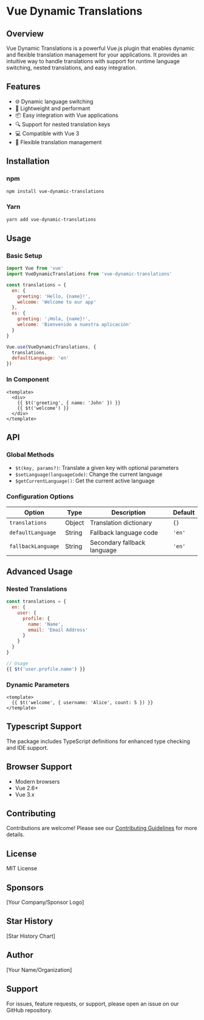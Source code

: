 # Vue Dynamic Translations

## Overview

Vue Dynamic Translations is a powerful Vue.js plugin that enables dynamic and flexible translation management for your applications. It provides an intuitive way to handle translations with support for runtime language switching, nested translations, and easy integration.

## Features

- 🌐 Dynamic language switching
- 🚀 Lightweight and performant
- 📦 Easy integration with Vue applications
- 🔍 Support for nested translation keys
- 💻 Compatible with Vue 3
- 🌈 Flexible translation management

## Installation

### npm
```bash
npm install vue-dynamic-translations
```

### Yarn
```bash
yarn add vue-dynamic-translations
```

## Usage

### Basic Setup

```javascript
import Vue from 'vue'
import VueDynamicTranslations from 'vue-dynamic-translations'

const translations = {
  en: {
    greeting: 'Hello, {name}!',
    welcome: 'Welcome to our app'
  },
  es: {
    greeting: '¡Hola, {name}!',
    welcome: 'Bienvenido a nuestra aplicación'
  }
}

Vue.use(VueDynamicTranslations, {
  translations,
  defaultLanguage: 'en'
})
```

### In Component

```vue
<template>
  <div>
    {{ $t('greeting', { name: 'John' }) }}
    {{ $t('welcome') }}
  </div>
</template>
```

## API

### Global Methods

- `$t(key, params?)`: Translate a given key with optional parameters
- `$setLanguage(languageCode)`: Change the current language
- `$getCurrentLanguage()`: Get the current active language

### Configuration Options

| Option | Type | Description | Default |
|--------|------|-------------|---------|
| `translations` | Object | Translation dictionary | `{}` |
| `defaultLanguage` | String | Fallback language code | `'en'` |
| `fallbackLanguage` | String | Secondary fallback language | `'en'` |

## Advanced Usage

### Nested Translations

```javascript
const translations = {
  en: {
    user: {
      profile: {
        name: 'Name',
        email: 'Email Address'
      }
    }
  }
}

// Usage
{{ $t('user.profile.name') }}
```

### Dynamic Parameters

```vue
<template>
  {{ $t('welcome', { username: 'Alice', count: 5 }) }}
</template>
```

## Typescript Support

The package includes TypeScript definitions for enhanced type checking and IDE support.

## Browser Support

- Modern browsers
- Vue 2.6+
- Vue 3.x

## Contributing

Contributions are welcome! Please see our [Contributing Guidelines](CONTRIBUTING.md) for more details.

## License

MIT License

## Sponsors

[Your Company/Sponsor Logo]

## Star History

[Star History Chart]

## Author

[Your Name/Organization]

## Support

For issues, feature requests, or support, please open an issue on our GitHub repository.
